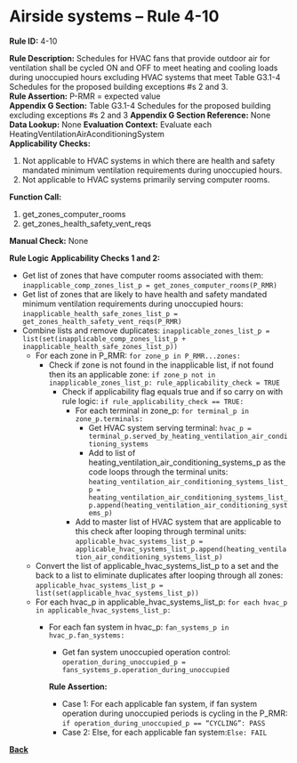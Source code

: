 # Airside systems – Rule 4-10

**Rule ID:** 4-10
 
**Rule Description:** Schedules for HVAC fans that provide outdoor air for ventilation shall be cycled ON and OFF to meet heating and cooling loads during unoccupied hours excluding HVAC systems that meet Table G3.1-4 Schedules for the proposed building exceptions #s 2 and 3.  
**Rule Assertion:** P-RMR = expected value                                           
**Appendix G Section:** Table G3.1-4 Schedules for the proposed building excluding exceptions #s 2 and 3 
**Appendix G Section Reference:** None
**Data Lookup:** None 
**Evaluation Context:** Evaluate each HeatingVentilationAirAconditioningSystem  
**Applicability Checks:**

1. Not applicable to HVAC systems in which there are health and safety mandated minimum ventilation requirements during unoccupied hours.
2. Not applicable to HVAC systems primarily serving computer rooms. 
 
**Function Call:** 

1. get_zones_computer_rooms
2. get_zones_health_safety_vent_reqs

**Manual Check:** None 

**Rule Logic**
**Applicability Checks 1 and 2:** 
- Get list of zones that have computer rooms associated with them: `inapplicable_comp_zones_list_p = get_zones_computer_rooms(P_RMR)`
- Get list of zones that are likely to have health and safety mandated minimum ventilation requirements during unoccupied hours: `inapplicable_health_safe_zones_list_p = get_zones_health_safety_vent_reqs(P_RMR)`
- Combine lists and remove duplicates: `inapplicable_zones_list_p = list(set(inapplicable_comp_zones_list_p + inapplicable_health_safe_zones_list_p))`
    - For each zone in P_RMR: `for zone_p in P_RMR...zones:`
        - Check if zone is not found in the inapplicable list, if not found then its an applicable zone: `if zone_p not in inapplicable_zones_list_p: rule_applicability_check = TRUE`
            - Check if applicability flag equals true and if so carry on with rule logic: `if rule_applicability_check == TRUE:`
                - For each terminal in zone_p: `for terminal_p in zone_p.terminals:`
                    - Get HVAC system serving terminal: `hvac_p = terminal_p.served_by_heating_ventilation_air_conditioning_systems`
                    - Add to list of heating_ventilation_air_conditioning_systems_p as the code loops through the terminal units: `heating_ventilation_air_conditioning_systems_list_p = heating_ventilation_air_conditioning_systems_list_p.append(heating_ventilation_air_conditioning_systems_p)`                    
                - Add to master list of HVAC system that are applicable to this check after looping through terminal units: `applicable_hvac_systems_list_p = applicable_hvac_systems_list_p.append(heating_ventilation_air_conditioning_systems_list_p)`               
    - Convert the list of applicable_hvac_systems_list_p to a set and the back to a list to eliminate duplicates after looping through all zones: 
    `applicable_hvac_systems_list_p = list(set(applicable_hvac_systems_list_p))`                             
    - For each hvac_p in applicable_hvac_systems_list_p: `for each hvac_p in applicable_hvac_systems_list_p:`                         
        - For each fan system in hvac_p: `fan_systems_p in hvac_p.fan_systems:`
            - Get fan system unoccupied operation control: `operation_during_unoccupied_p = fans_systems_p.operation_during_unoccupied`

            **Rule Assertion:**
            - Case 1: For each applicable fan system, if fan system operation during unoccupied periods is cycling in the P_RMR: `if operation_during_unoccupied_p == “CYCLING”: PASS`
            - Case 2: Else, for each applicable fan system:`Else: FAIL`

**[Back](../_toc.md)**